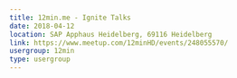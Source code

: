 ```yaml
---
title: 12min.me - Ignite Talks
date: 2018-04-12
location: SAP Apphaus Heidelberg, 69116 Heidelberg
link: https://www.meetup.com/12minHD/events/248055570/
usergroup: 12min
type: usergroup
---
```

